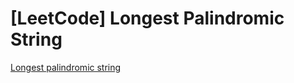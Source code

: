# [LeetCode] Longest Palindromic String

[Longest palindromic string](https://leetcode.com/problems/longest-palindromic-substring/)
